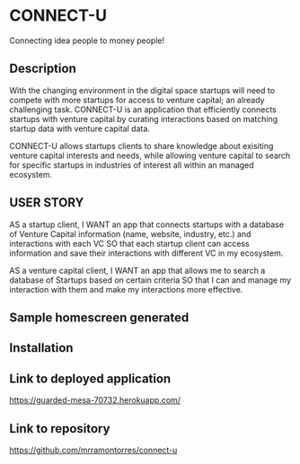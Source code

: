 # CONNECT-U
Connecting idea people to money people!

## Description
With the changing environment in the digital space startups will need to compete with more startups for access to venture capital; an already challenging task. CONNECT-U is an application that efficiently connects startups with venture capital by curating interactions based on matching startup data with venture capital data. 

CONNECT-U allows startups clients to share knowledge about exisiting venture capital interests and needs, while allowing venture capital to search for specific startups in industries of interest all within an managed ecosystem.

## USER STORY
AS a startup client,
I WANT an app that connects startups with a database of Venture Capital information (name, website, industry, etc.) and interactions with each VC
SO that each startup client can access information and save their interactions with different VC in my ecosystem.

AS a venture capital client, 
I WANT an app that allows me to search a database of Startups based on certain criteria 
SO that I can and manage my interaction with them and make my interactions more effective.


## Sample homescreen generated


## Installation


## Link to deployed application 
https://guarded-mesa-70732.herokuapp.com/


## Link to repository
https://github.com/mrramontorres/connect-u
